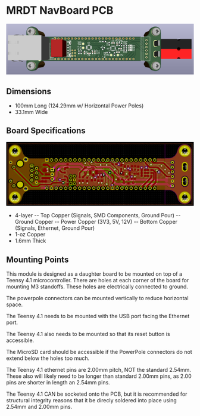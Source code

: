 # MRDT NavBoard PCB
![alt text](https://github.com/MissouriMRDT/NavBoard_Hardware/blob/Navboard_2023_rev2/Documentation/Images/Render_Top.png?raw=true)
## Dimensions
 - 100mm Long (124.29mm w/ Horizontal Power Poles)
 - 33.1mm Wide
## Board Specifications
![alt text](https://github.com/MissouriMRDT/NavBoard_Hardware/blob/Navboard_2023_rev2/Documentation/Images/Layout_Top_Tracks_Filled.png?raw=true)
 - 4-layer
  -- Top Copper (Signals, SMD Components, Ground Pour)
  -- Ground Copper
  -- Power Copper (3V3, 5V, 12V)
  -- Bottom Copper (Signals, Ethernet, Ground Pour)
 - 1-oz Copper
 - 1.6mm Thick
## Mounting Points
This module is designed as a daughter board to be mounted on top of a Teensy 4.1 microcontroller. There are holes at each corner of the board for mounting M3 standoffs. These holes are electrically connected to ground.

The powerpole connectors can be mounted vertically to reduce horizontal space.

The Teensy 4.1 needs to be mounted with the USB port facing the Ethernet port.

The Teensy 4.1 also needs to be mounted so that its reset button is accessible.

The MicroSD card should be accessible if the PowerPole connectors do not extend below the holes too much.

The Teensy 4.1 ethernet pins are 2.00mm pitch, NOT the standard 2.54mm. These also will likely need to be longer than standard 2.00mm pins, as 2.00 pins are shorter in length an 2.54mm pins.

The Teensy 4.1 CAN be socketed onto the PCB, but it is recommended for structural integrity reasons that it be direcly soldered into place using 2.54mm and 2.00mm pins.